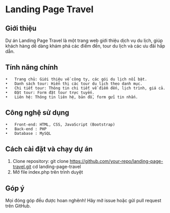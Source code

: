 # Landing Page Travel

## Giới thiệu

Dự án Landing Page Travel là một trang web giới thiệu dịch vụ du lịch, giúp khách hàng dễ dàng khám phá các điểm đến, tour du lịch và các ưu đãi hấp dẫn.

## Tính năng chính
	•	Trang chủ: Giới thiệu về công ty, các gói du lịch nổi bật.
	•	Danh sách tour: Hiển thị các tour du lịch theo danh mục.
	•	Chi tiết tour: Thông tin chi tiết về điểm đến, lịch trình, giá cả.
	•	Đặt tour: Form đặt tour trực tuyến.
	•	Liên hệ: Thông tin liên hệ, bản đồ, form gửi tin nhắn.

## Công nghệ sử dụng
	•	Front-end: HTML, CSS, JavaScript (Bootstrap)
	•	Back-end : PHP
	•	Database : MySQL

## Cách cài đặt và chạy dự án
1.	Clone repository: git clone https://github.com/your-repo/landing-page-travel.git
cd landing-page-travel
2. Mở file index.php trên trình duyệt 

## Góp ý

Mọi đóng góp đều được hoan nghênh! Hãy mở issue hoặc gửi pull request trên GitHub.